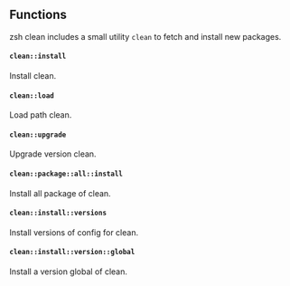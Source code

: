 <!-- Space: Projects -->
<!-- Parent: ZshClean -->
<!-- Title: Functions ZshClean -->
<!-- Label: Functions -->
<!-- Include: docs/disclaimer.md -->
<!-- Include: ac:toc -->

## Functions

zsh clean includes a small utility `clean` to fetch and install new packages.

#### `clean::install`

Install clean.

#### `clean::load`

Load path clean.

#### `clean::upgrade`

Upgrade version clean.

#### `clean::package::all::install`

Install all package of clean.

#### `clean::install::versions`

Install versions of config for clean.

#### `clean::install::version::global`

Install a version global of clean.
